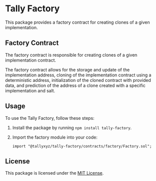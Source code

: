 # Tally Factory

This package provides a factory contract for creating clones of a given implementation.

## Factory Contract

The factory contract is responsible for creating clones of a given implementation contract.

The factory contract allows for the storage and update of the implementation address, cloning of the implementation
contract using a deterministic address, initialization of the cloned contract with provided data, and prediction of the
address of a clone created with a specific implementation and salt.

## Usage

To use the Tally Factory, follow these steps:

1. Install the package by running `npm install tally-factory`.

2. Import the factory module into your code:

   ```solidity
   import "@tallyxyz/tally-factory/contracts/factory/Factory.sol";
   ```

<!-- ## Contributing

Contributions are welcome! If you find any issues or have suggestions for improvements, please open an issue or submit a
pull request on the [GitHub repository](https://github.com/your-username/tally-factory). -->

## License

This package is licensed under the [MIT License](https://opensource.org/licenses/MIT).
